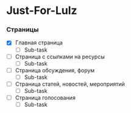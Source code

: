 # Just-For-Lulz

### Страницы
- [x] Главная страница
  - [ ] Sub-task

- [ ] Страница с ссылками на ресурсы
  - [ ] Sub-task

- [ ] Страница обсуждения, форум
  - [ ] Sub-task

- [ ] Страница статей, новостей, мероприятий
  - [ ] Sub-task

- [ ] Страница голосования
  - [ ] Sub-task
